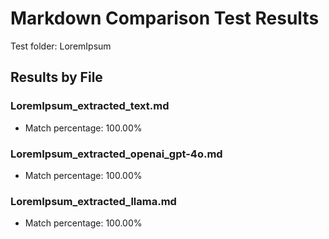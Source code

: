# Markdown Comparison Test Results
Test folder: LoremIpsum
## Results by File
### LoremIpsum_extracted_text.md
- Match percentage: 100.00%

### LoremIpsum_extracted_openai_gpt-4o.md
- Match percentage: 100.00%

### LoremIpsum_extracted_llama.md
- Match percentage: 100.00%

